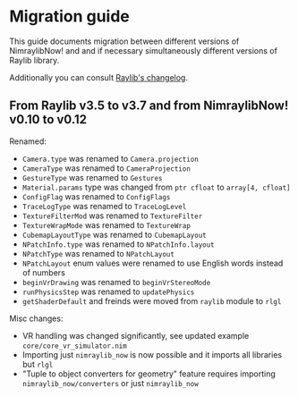 # Migration guide

This guide documents migration between different versions of NimraylibNow!
and and if necessary simultaneously different versions of Raylib library.

Additionally you can consult [Raylib's changelog](https://github.com/raysan5/raylib/blob/master/CHANGELOG).

## From Raylib v3.5 to v3.7 and from NimraylibNow! v0.10 to v0.12

Renamed:

- `Camera.type` was renamed to `Camera.projection`
- `CameraType` was renamed to `CameraProjection`
- `GestureType` was renamed to `Gestures`
- `Material.params` type was changed from `ptr cfloat` to `array[4, cfloat]`
- `ConfigFlag` was renamed to `ConfigFlags`
- `TraceLogType` was renamed to `TraceLogLevel`
- `TextureFilterMod` was renamed to `TextureFilter`
- `TextureWrapMode` was renamed to `TextureWrap`
- `CubemapLayoutType` was renamed to `CubemapLayout`
- `NPatchInfo.type` was renamed to `NPatchInfo.layout`
- `NPatchType` was renamed to `NPatchLayout`
- `NPatchLayout` enum values were renamed to use English words instead of numbers
- `beginVrDrawing` was renamed to `beginVrStereoMode`
- `runPhysicsStep` was renamed to `updatePhysics`
- `getShaderDefault` and freinds were moved from `raylib` module to `rlgl`

Misc changes:

- VR handling was changed significantly, see updated example `core/core_vr_simulator.nim`
- Importing just `nimraylib_now` is now possible and it imports all libraries
  but `rlgl`
- "Tuple to object converters for geometry" feature requires importing
  `nimraylib_now/converters` or just `nimraylib_now`
